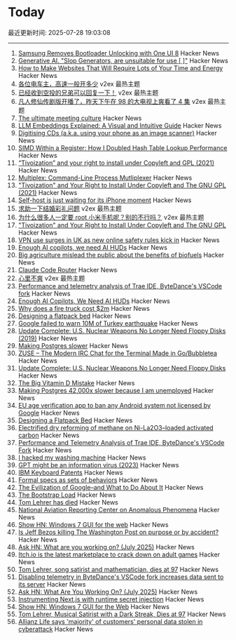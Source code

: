 # Today

最近更新时间: 2025-07-28 19:03:08

--- 
1. [Samsung Removes Bootloader Unlocking with One UI 8](https://sammyguru.com/breaking-samsung-removes-bootloader-unlocking-with-one-ui-8/) Hacker News
2. [Generative AI. "Slop Generators, are unsuitable for use [ ]"](https://asahilinux.org/docs/project/policies/slop/) Hacker News
3. [How to Make Websites That Will Require Lots of Your Time and Energy](https://blog.jim-nielsen.com/2025/how-to-make-websites-that-require-lots-of-time-and-energy/) Hacker News
4. [各位电车主，高速一般开多少](https://www.v2ex.com/t/1148194) v2ex 最热主题
5. [已经收到空投的兄弟可以回复一下！](https://www.v2ex.com/t/1148150) v2ex 最热主题
6. [凡人修仙传剧版开播了，昨天下午在 98 的大电视上爽看了 4 集](https://www.v2ex.com/t/1148109) v2ex 最热主题
7. [The ultimate meeting culture](https://abitmighty.com/posts/the-ultimate-meeting-culture) Hacker News
8. [LLM Embeddings Explained: A Visual and Intuitive Guide](https://huggingface.co/spaces/hesamation/primer-llm-embedding) Hacker News
9. [Digitising CDs (a.k.a. using your phone as an image scanner)](https://www.hadess.net/2025/07/digitising-cds-aka-using-your-phone-as.html) Hacker News
10. [SIMD Within a Register: How I Doubled Hash Table Lookup Performance](https://maltsev.space/blog/012-simd-within-a-register-how-i-doubled-hash-table-lookup-performance) Hacker News
11. [“Tivoization” and your right to install under Copyleft and GPL (2021)](https://sfconservancy.org/blog/2021/jul/23/tivoization-and-the-gpl-right-to-install/) Hacker News
12. [Multiplex: Command-Line Process Mutliplexer](https://github.com/sebastien/multiplex) Hacker News
13. ["Tivoization" and Your Right to Install Under Copyleft and The GNU GPL (2021)](https://sfconservancy.org/blog/2021/jul/23/tivoization-and-the-gpl-right-to-install/) Hacker News
14. [Self-host is just waiting for its iPhone moment](https://www.robertmao.com/blog/en/self-hosting-isnt-dead-its-just-waiting-for-its-iphone-moment) Hacker News
15. [求助一下结婚彩礼问题](https://www.v2ex.com/t/1148155) v2ex 最热主题
16. [为什么很多人一定要 root 小米手机呢？别的不行吗？](https://www.v2ex.com/t/1148148) v2ex 最热主题
17. ["Tivoization" and Your Right to Install Under Copyleft and The GNU GPL](https://sfconservancy.org/blog/2021/jul/23/tivoization-and-the-gpl-right-to-install/) Hacker News
18. [VPN use surges in UK as new online safety rules kick in](https://www.ft.com/content/356674b0-9f1d-4f95-b1d5-f27570379a9b) Hacker News
19. [Enough AI copilots, we need AI HUDs](https://www.geoffreylitt.com/2025/07/27/enough-ai-copilots-we-need-ai-huds) Hacker News
20. [Big agriculture mislead the public about the benefits of biofuels](https://lithub.com/how-big-agriculture-mislead-the-public-about-the-benefits-of-biofuels/) Hacker News
21. [Claude Code Router](https://github.com/musistudio/claude-code-router) Hacker News
22. [心里不爽](https://www.v2ex.com/t/1148093) v2ex 最热主题
23. [Performance and telemetry analysis of Trae IDE, ByteDance's VSCode fork](https://github.com/segmentationf4u1t/trae_telemetry_research) Hacker News
24. [Enough AI Copilots, We Need AI HUDs](https://www.geoffreylitt.com/2025/07/27/enough-ai-copilots-we-need-ai-huds) Hacker News
25. [Why does a fire truck cost $2m](https://thehustle.co/originals/why-does-a-fire-truck-cost-2-million) Hacker News
26. [Designing a flatpack bed](https://kevinlynagh.com/newsletter/2025_07_flatpack/) Hacker News
27. [Google failed to warn 10M of Turkey earthquake](https://www.bbc.com/news/articles/c77v2kx304go) Hacker News
28. [Update Complete: U.S. Nuclear Weapons No Longer Need Floppy Disks (2019)](https://www.nytimes.com/2019/10/24/us/nuclear-weapons-floppy-disks.html) Hacker News
29. [Making Postgres slower](https://byteofdev.com/posts/making-postgres-slow/) Hacker News
30. [ZUSE – The Modern IRC Chat for the Terminal Made in Go/Bubbletea](https://github.com/babycommando/zuse) Hacker News
31. [Update Complete: U.S. Nuclear Weapons No Longer Need Floppy Disks](https://www.nytimes.com/2019/10/24/us/nuclear-weapons-floppy-disks.html) Hacker News
32. [The Big Vitamin D Mistake](https://pmc.ncbi.nlm.nih.gov/articles/PMC5541280/) Hacker News
33. [Making Postgres 42,000x slower because I am unemployed](https://byteofdev.com/posts/making-postgres-slow/) Hacker News
34. [EU age verification app to ban any Android system not licensed by Google](https://www.reddit.com/r/degoogle/s/YxmPgFes8a) Hacker News
35. [Designing a Flatpack Bed](https://kevinlynagh.com/newsletter/2025_07_flatpack/) Hacker News
36. [Electrified dry reforming of methane on Ni-La2O3–loaded activated carbon](https://www.science.org/doi/10.1126/sciadv.adv1585) Hacker News
37. [Performance and Telemetry Analysis of Trae IDE, ByteDance's VSCode Fork](https://github.com/segmentationf4u1t/trae_telemetry_research) Hacker News
38. [I hacked my washing machine](https://nexy.blog/2025/07/27/how-i-hacked-my-washing-machine/) Hacker News
39. [GPT might be an information virus (2023)](https://nonint.com/2023/03/09/gpt-might-be-an-information-virus/) Hacker News
40. [IBM Keyboard Patents](https://sharktastica.co.uk/topics/patents) Hacker News
41. [Formal specs as sets of behaviors](https://surfingcomplexity.blog/2025/07/26/formal-specs-as-sets-of-behaviors/) Hacker News
42. [The Evilization of Google–and What to Do About It](https://billdembski.substack.com/p/the-evilization-of-googleand-what) Hacker News
43. [The Bootstrap Load](http://www.intel4004.com/btstrp.htm) Hacker News
44. [Tom Lehrer has died](https://www.nytimes.com/2025/07/27/arts/music/tom-lehrer-dead.html) Hacker News
45. [National Aviation Reporting Center on Anomalous Phenomena](https://www.narcap.org) Hacker News
46. [Show HN: Windows 7 GUI for the web](https://khang-nd.github.io/7.css/) Hacker News
47. [Is Jeff Bezos killing The Washington Post on purpose or by accident?](https://news.ycombinator.com/item?id=44703865) Hacker News
48. [Ask HN: What are you working on? (July 2025)](https://news.ycombinator.com/item?id=44702833) Hacker News
49. [Itch.io is the latest marketplace to crack down on adult games](https://techcrunch.com/2025/07/27/itch-io-is-the-latest-marketplace-to-crack-down-on-adult-games/) Hacker News
50. [Tom Lehrer, song satirist and mathematician, dies at 97](https://apnews.com/article/tom-lehrer-son-satirist-mathematician-dies-9caa7ee01faf4fbfb793d7ba984c179d) Hacker News
51. [Disabling telemetry in ByteDance's VSCode fork increases data sent to its server](https://github.com/segmentationf4u1t/trae_telemetry_research) Hacker News
52. [Ask HN: What Are You Working On? (July 2025)](https://news.ycombinator.com/item?id=44702833) Hacker News
53. [Instrumenting Next.js with runtime secret injection](https://phase.dev/blog/instrumenting-nextjs-with-runtime-secret-injection/) Hacker News
54. [Show HN: Windows 7 GUI for the Web](https://khang-nd.github.io/7.css/) Hacker News
55. [Tom Lehrer, Musical Satirist with a Dark Streak, Dies at 97](https://www.nytimes.com/2025/07/27/arts/music/tom-lehrer-dead.html) Hacker News
56. [Allianz Life says 'majority' of customers' personal data stolen in cyberattack](https://techcrunch.com/2025/07/26/allianz-life-says-majority-of-customers-personal-data-stolen-in-cyberattack/) Hacker News
